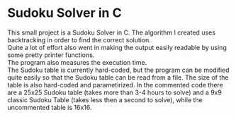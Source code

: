 # Sudoku Solver in C
This small project is a Sudoku Solver in C. The algorithm I created uses backtracking in order to find the correct solution.
<br>
Quite a lot of effort also went in making the output easily readable by using some pretty printer functions.
<br>
The program also measures the execution time. 
<br>
The Sudoku table is currently hard-coded, but the program can be modified quite easily so that the Sudoku table can be read from a file. The size of the table is also hard-coded and parametirized. In the commented code there are a 25x25 Sudoku table (takes more than 3-4 hours to solve) and a 9x9 classic Sudoku Table (takes less then a second to solve), while the uncommented table is 16x16. 
